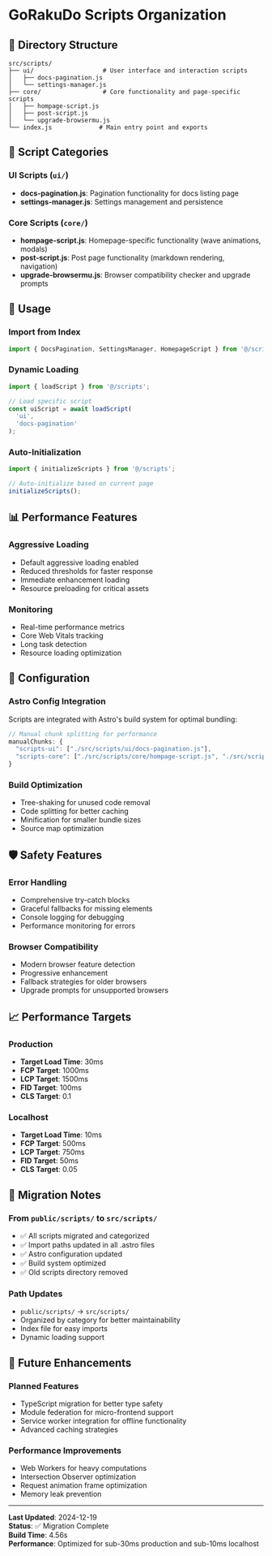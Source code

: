 # GoRakuDo Scripts Organization

## 📁 Directory Structure

```
src/scripts/
├── ui/                   # User interface and interaction scripts
│   ├── docs-pagination.js
│   └── settings-manager.js
├── core/                 # Core functionality and page-specific scripts
│   ├── hompage-script.js
│   ├── post-script.js
│   └── upgrade-browsermu.js
└── index.js             # Main entry point and exports
```

## 🎯 Script Categories

### **UI Scripts** (`ui/`)

- **docs-pagination.js**: Pagination functionality for docs listing page
- **settings-manager.js**: Settings management and persistence

### **Core Scripts** (`core/`)

- **hompage-script.js**: Homepage-specific functionality (wave animations, modals)
- **post-script.js**: Post page functionality (markdown rendering, navigation)
- **upgrade-browsermu.js**: Browser compatibility checker and upgrade prompts

## 🚀 Usage

### **Import from Index**

```javascript
import { DocsPagination, SettingsManager, HomepageScript } from '@/scripts';
```

### **Dynamic Loading**

```javascript
import { loadScript } from '@/scripts';

// Load specific script
const uiScript = await loadScript(
  'ui',
  'docs-pagination'
);
```

### **Auto-Initialization**

```javascript
import { initializeScripts } from '@/scripts';

// Auto-initialize based on current page
initializeScripts();
```

## 📊 Performance Features

### **Aggressive Loading**

- Default aggressive loading enabled
- Reduced thresholds for faster response
- Immediate enhancement loading
- Resource preloading for critical assets


### **Monitoring**

- Real-time performance metrics
- Core Web Vitals tracking
- Long task detection
- Resource loading optimization

## 🔧 Configuration

### **Astro Config Integration**

Scripts are integrated with Astro's build system for optimal bundling:

```javascript
// Manual chunk splitting for performance
manualChunks: {
  "scripts-ui": ["./src/scripts/ui/docs-pagination.js"],
  "scripts-core": ["./src/scripts/core/hompage-script.js", "./src/scripts/core/post-script.js"],
}
```

### **Build Optimization**

- Tree-shaking for unused code removal
- Code splitting for better caching
- Minification for smaller bundle sizes
- Source map optimization

## 🛡️ Safety Features

### **Error Handling**

- Comprehensive try-catch blocks
- Graceful fallbacks for missing elements
- Console logging for debugging
- Performance monitoring for errors

### **Browser Compatibility**

- Modern browser feature detection
- Progressive enhancement
- Fallback strategies for older browsers
- Upgrade prompts for unsupported browsers

## 📈 Performance Targets

### **Production**

- **Target Load Time**: 30ms
- **FCP Target**: 1000ms
- **LCP Target**: 1500ms
- **FID Target**: 100ms
- **CLS Target**: 0.1

### **Localhost**

- **Target Load Time**: 10ms
- **FCP Target**: 500ms
- **LCP Target**: 750ms
- **FID Target**: 50ms
- **CLS Target**: 0.05

## 🔄 Migration Notes

### **From `public/scripts/` to `src/scripts/`**

- ✅ All scripts migrated and categorized
- ✅ Import paths updated in all .astro files
- ✅ Astro configuration updated
- ✅ Build system optimized
- ✅ Old scripts directory removed

### **Path Updates**

- `public/scripts/` → `src/scripts/`
- Organized by category for better maintainability
- Index file for easy imports
- Dynamic loading support

## 🎯 Future Enhancements

### **Planned Features**

- TypeScript migration for better type safety
- Module federation for micro-frontend support
- Service worker integration for offline functionality
- Advanced caching strategies

### **Performance Improvements**

- Web Workers for heavy computations
- Intersection Observer optimization
- Request animation frame optimization
- Memory leak prevention

---

**Last Updated**: 2024-12-19  
**Status**: ✅ Migration Complete  
**Build Time**: 4.56s  
**Performance**: Optimized for sub-30ms production and sub-10ms localhost
